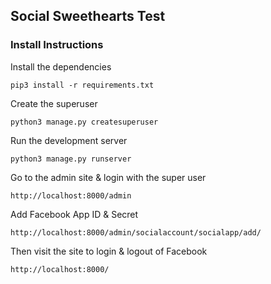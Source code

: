 ## Social Sweethearts Test

### Install Instructions

Install the dependencies

    pip3 install -r requirements.txt

Create the superuser

    python3 manage.py createsuperuser

Run the development server

    python3 manage.py runserver

Go to the admin site & login with the super user

    http://localhost:8000/admin

Add Facebook App ID & Secret

    http://localhost:8000/admin/socialaccount/socialapp/add/

Then visit the site to login & logout of Facebook

    http://localhost:8000/

    